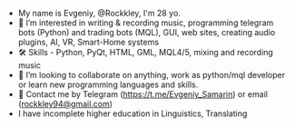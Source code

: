 - My name is Evgeniy, @Rockkley, I'm 28 yo.
- 👀 I’m interested in writing  & recording music, programming telegram bots (Python) and trading bots (MQL), GUI, web sites, creating audio plugins, AI, VR, Smart-Home systems
- 🛠 Skills - Python, PyQt, HTML, GML, MQL4/5, mixing and recording music
- 💞️ I’m looking to collaborate on anything, work as python/mql developer or learn new programming languages and skills. 
- 👋 Contact me by Telegram (https://t.me/Evgeniy_Samarin) or email (rockkley94@gmail.com)
- I have incomplete higher education in Linguistics, Translating 
